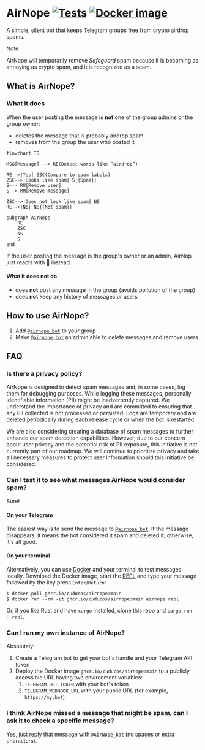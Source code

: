 # AirNope [![Tests](https://github.com/cuducos/airnope/actions/workflows/tests.yml/badge.svg)](https://github.com/cuducos/airnope/actions/workflows/tests.yml) [![Docker image](https://github.com/cuducos/airnope/actions/workflows/docker.yaml/badge.svg)](https://github.com/cuducos/airnope/actions/workflows/docker.yaml)

A simple, silent bot that keeps [Telegram](https://telegram.org/) groups free from crypto airdrop spams.

> [!NOTE]
> AirNope will temporarily remove _Safeguard_ spam because it is becoming as annoying as crypto spam, and it is recognized as a scam.

## What is AirNope?

### What it does

When the user posting the message is **not** one of the group admins or the group owner:

 * deletes the message that is probably airdrop spam
 * removes from the group the user who posted it

```mermaid
flowchart TB

MSG[Message] --> RE(Detect words like “airdrop”)

RE-->|Yes| ZSC(Compare to spam labels)
ZSC-->|Looks like spam| S{{Spam}}
S--> RU[Remove user]
S--> RM[Remove message]

ZSC-->|Does not look like spam| NS
RE-->|No| NS{{Not spam}}

subgraph AirNope
    RE
    ZSC
    NS
    S
end
```

If the user posting the message is the group's owner or an admin, AirNop just reacts with 👀 instead.

#### What it does not do

* does **not** post any message in the group (avoids pollution of the group)
* does **not** keep any history of messages or users

## How to use AirNope?

1. Add [`@airnope_bot`](https://telegram.me/airnope_bot) to your group
2. Make [`@airnope_bot`](https://telegram.me/airnope_bot) an admin able to delete messages and remove users

## FAQ

### Is there a privacy policy?</summary>

AirNope is designed to detect spam messages and, in some cases, log them for debugging purposes. While logging these messages, personally identifiable information (PII) might be inadvertently captured. We understand the importance of privacy and are committed to ensuring that any PII collected is not processed or persisted. Logs are temporary and are deleted periodically during each release cycle or when the bot is restarted.

We are also considering creating a database of spam messages to further enhance our spam detection capabilities. However, due to our concern about user privacy and the potential risk of PII exposure, this initiative is not currently part of our roadmap. We will continue to prioritize privacy and take all necessary measures to protect user information should this initiative be considered.

### Can I test it to see what messages AirNope would consider spam?

Sure!

#### On your Telegram

The easiest way is to send the message to [`@airnope_bot`](https://t.me/airnope_bot). If the message disappears, it means the bot considered it spam and deleted it; otherwise, it's all good.

#### On your terminal

Alternatively, you can use [Docker](https://docs.docker.com/get-started/) and your terminal to test messages locally. Download the Docker image, start the [REPL](https://en.wikipedia.org/wiki/Read%E2%80%93eval%E2%80%93print_loop) and type your message followed by the key press `Enter`/`Return`:

```console
$ docker pull ghcr.io/cuducos/airnope:main
$ docker run --rm -it ghcr.io/cuducos/airnope:main airnope repl
```

Or, if you like Rust and have `cargo` installed, clone this repo and `cargo run -- repl`.

### Can I run my own instance of AirNope?

Absolutely!

1. Create a Telegram bot to get your bot's handle and your Telegram API token
2. Deploy the Docker image `ghcr.io/cuducos/airnope:main` to a publicly accessible URL having two environment variables:
   1. `TELEGRAM_BOT_TOKEN` with your bot's token
   1. `TELEGRAM_WEBHOOK_URL` with your public URL (for example, `https://my.bot`)

### I think AirNope missed a message that might be spam, can I ask it to check a specific message?

Yes, just reply that message with `@AirNope_bot` (no spaces or extra characters).
